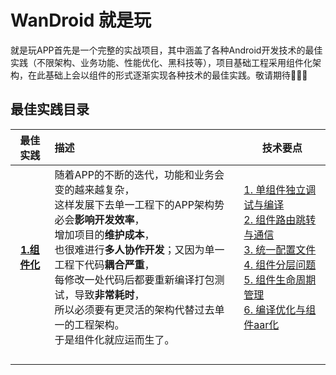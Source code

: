 # WanDroid 就是玩

就是玩APP首先是一个完整的实战项目，其中涵盖了各种Android开发技术的最佳实践（不限架构、业务功能、性能优化、黑科技等），项目基础工程采用组件化架构，在此基础上会以组件的形式逐渐实现各种技术的最佳实践。敬请期待💪💪💪



## 最佳实践目录

|                           最佳实践                           | 描述                                                         | 技术要点                                                     |
| :----------------------------------------------------------: | :----------------------------------------------------------- | ------------------------------------------------------------ |
| [**1.组件化**](https://github.com/jaydroid1024/WanDroid/blob/master/doc/01_best_practices_component.md) | 随着APP的不断的迭代，功能和业务会变的越来越复杂，<br />这样发展下去单一工程下的APP架构势必会**影响开发效率**，<br />增加项目的**维护成本**，<br />也很难进行**多人协作开发**；又因为单一工程下代码**耦合严重**，<br />每修改一处代码后都要重新编译打包测试，导致**非常耗时**，<br />所以必须要有更灵活的架构代替过去单一的工程架构。<br />于是组件化就应运而生了。 | [1. 单组件独立调试与编译](https://github.com/jaydroid1024/WanDroid/blob/master/doc/01_best_practices_component.md)<br />[2. 组件路由跳转与通信](https://github.com/jaydroid1024/WanDroid/blob/master/doc/01_best_practices_component.md)<br />[3. 统一配置文件](https://github.com/jaydroid1024/WanDroid/blob/master/doc/01_best_practices_component.md)<br />[4. 组件分层问题](https://github.com/jaydroid1024/WanDroid/blob/master/doc/01_best_practices_component.md)<br />[5. 组件生命周期管理](https://github.com/jaydroid1024/WanDroid/blob/master/doc/01_best_practices_component.md)<br />[6. 编译优化与组件aar化](https://github.com/jaydroid1024/WanDroid/blob/master/doc/01_best_practices_component.md) |
|                                                              |                                                              |                                                              |
|                                                              |                                                              |                                                              |
|                                                              |                                                              |                                                              |
|                                                              |                                                              |                                                              |




